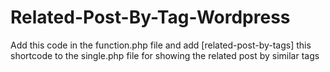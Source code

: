 # Related-Post-By-Tag-Wordpress

Add this code in the function.php file and add [related-post-by-tags] this shortcode to the single.php file for showing the related post by similar tags
